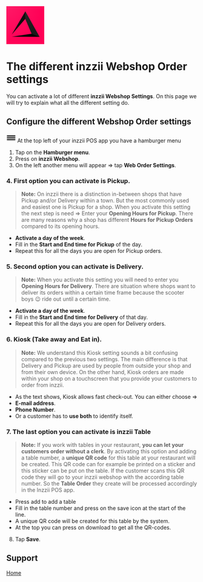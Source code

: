 <img src="../Assets/Pictures/play_store_512.png" alt="inzzii logo" width="100"/>

# The different inzzii Webshop Order settings
You can activate a lot of different **inzzii Webshop Settings**. On this page we will try to explain what all the different setting do.


## Configure the different Webshop Order settings

<img src="../Assets/Pictures/Hmenu.png" alt="hamburgermenu" width="25" height="25"/> At the top left of your inzzii POS app you have a hamburger menu 
1. Tap on the **Hamburger menu**.
2. Press on **inzzii Webshop**.
3. On the left another menu will appear => tap **Web Order Settings**. 

### 4. First option you can activate is Pickup.
> **Note:**  On inzzii there is a distinction in-between shops that have Pickup and/or Delivery within a town. But the most commonly used and easiest one is Pickup for a shop. When you activate this setting the next step is need => Enter your **Opening Hours for Pickup**. There are many reasons why a shop has different **Hours for Pickup Orders** compared to its opening hours.

- **Activate a day of the week**.
- Fill in the **Start and End time for Pickup** of the day.
- Repeat this for all the days you are open for Pickup orders.

### 5. Second option you can activate is Delivery.
> **Note:**  When you activate this setting you will need to enter you **Opening Hours for Delivery**. There are situation where shops want to deliver its orders within a certain time frame because the scooter boys 😉 ride out until a certain time.

- **Activate a day of the week**.
- Fill in the **Start and End time for Delivery** of that day.
- Repeat this for all the days you are open for Delivery orders.

### 6. Kiosk (Take away and Eat in).
> **Note:**  We understand this Kiosk setting sounds a bit confusing compared to the previous two settings. The main difference is that Delivery and Pickup are used by people from outside your shop and from their own device. On the other hand, Kiosk orders are made within your shop on a touchscreen that you provide your customers to order from inzzii. 
- As the text shows, Kiosk allows fast check-out. You can either choose =>
- **E-mail address**.
- **Phone Number**.
- Or a customer has to **use both** to identify itself.

### 7. The last option you can activate is inzzii Table
> **Note:**  If you work with tables in your restaurant, **you can let your customers order without a clerk**. By activating this option and adding a table number, a **unique QR code** for this table at your restaurant will be created. This QR code can for example be printed on a sticker and this sticker can be put on the table. If the customer scans this QR code they will go to your inzzii webshop with the according table number. So the **Table Order** they create will be processed accordingly in the Inzzii POS app.

- Press add to add a table
- Fill in the table number and press on the save icon at the start of the line.
- A unique QR code will be created for this table by the system.
- At the top you can press on download to get all the QR-codes. 

8. Tap **Save**.
 


## Support
[Home](../index.md)